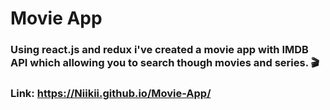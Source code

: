 # Movie App

### Using react.js and redux i've created a movie app with IMDB API which allowing you to search though movies and series. 🎬

### Link: https://Niikii.github.io/Movie-App/